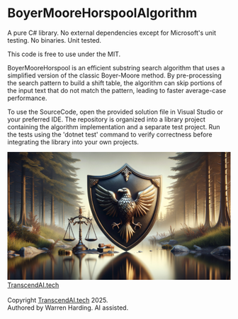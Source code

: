 
# BoyerMooreHorspoolAlgorithm

A pure C# library. No external dependencies except for Microsoft's unit testing. No binaries. Unit tested.

This code is free to use under the MIT.

BoyerMooreHorspool is an efficient substring search algorithm that uses a simplified version of the classic Boyer-Moore method. By pre-processing the search pattern to build a shift table, the algorithm can skip portions of the input text that do not match the pattern, leading to faster average-case performance.

To use the SourceCode, open the provided solution file in Visual Studio or your preferred IDE. The repository is organized into a library project containing the algorithm implementation and a separate test project. Run the tests using the 'dotnet test' command to verify correctness before integrating the library into your own projects.

![AI Image](aiimage.jpg)
[TranscendAI.tech](https://TranscendAI.tech)<br>
<br>
Copyright [TranscendAI.tech](https://TranscendAI.tech) 2025.</br>
Authored by Warren Harding. AI assisted.</br>
